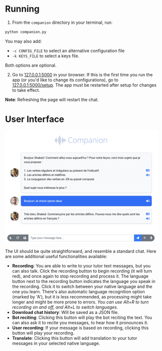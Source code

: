 # Running
1. From the `companion` directory in your terminal, run:
```bash
python companion.py
```
You may also add:
* `-c CONFIG_FILE` to select an alternative configuration file
* `-k KEYS_FILE` to select a keys file.

Both options are optional.

2. Go to [127.0.0.1:5000](http://127.0.0.1:5000) in your browser.
If this is the first time you run the app (or you'd like to change its configurations), 
go to [127.0.0.1:5000/setup](http://127.0.0.1:5000/setup). The app must be restarted
after setup for changes to take effect.

**Note**: Refreshing the page will restart the chat.


# User Interface

![ui](screen.png)


The UI should be quite straightforward, and resemble a standard chat. Here are some additional 
useful functionalities available:

* **Recording**: You are able to write to your tutor text messages, but you can also talk. Click the 
recording button to begin recording (it will turn red), and once again to stop recording and process it.
The language button next to the recording button indicates the language you speak in the recording. Click it to
switch between your native language and the one you learn. There's also automatic language recognition option
(marked by 'A'), but it is less recommended, as processing might take longer and might be more prone to errors.
_You can use Alt+R to turn recording on and off, and Alt+L to switch languages._
* **Download chat history**: Will be saved as a JSON file.
* **Bot reciting**: Clicking this button will play the bot reciting the text. You can also ask it to recite
you messages, to hear how it pronounces it.
* **User recording**: If your message is based on recording, clicking this button will play your recording.
* **Translate**: Clicking this button will add translation to your tutor messages in your selected native language.

